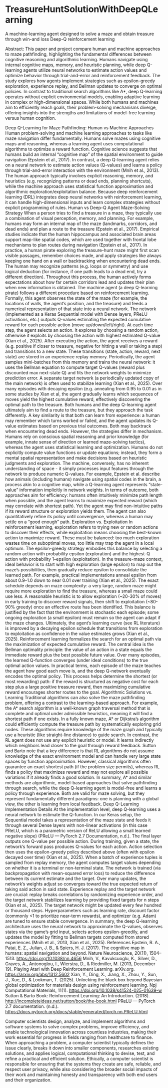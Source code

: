 # TreasureHuntSolutionWithDeepQLearning
A machine-learning agent designed to solve a maze and obtain treasure through win-and loss Deep-Q reinforcement learning

Abstract:
This paper and project compare human and machine approaches to maze pathfinding, highlighting the fundamental differences between cognitive reasoning and algorithmic learning. Humans navigate using internal cognitive maps, memory, and heuristic planning, while deep Q-learning agents utilize neural networks to estimate action values and optimize behavior through trial-and-error and reinforcement feedback. The study explores how agents implement strategies such as epsilon-greedy exploration, experience replay, and Bellman updates to converge on optimal policies. In contrast to traditional search algorithms like A*, deep Q-learning operates without explicit environmental models, enabling adaptive learning in complex or high-dimensional spaces. While both humans and machines aim to efficiently reach goals, their problem-solving mechanisms diverge, offering insights into the strengths and limitations of model-free learning versus human cognition.

Deep Q-Learning for Maze Pathfinding: Human vs Machine Approaches
Human problem-solving and machine learning approaches to tasks like maze navigation differ fundamentally. Humans solve mazes using cognitive maps and reasoning, whereas a learning agent uses computational algorithms to optimize a reward function. Cognitive science suggests that humans build an internal “cognitive map” of the spatial environment to guide navigation (Epstein et al., 2017). In contrast, a deep Q-learning agent relies on a neural network to estimate action values (Q-values) and learns a policy through trial-and-error interaction with the environment (Mnih et al., 2013). The human approach typically involves explicit reasoning, memory, and heuristics (e.g. recognizing patterns or dead ends, planning shortcuts), while the machine approach uses statistical function approximation and algorithmic exploration/exploitation balance. Because deep reinforcement learning (DRL) integrates deep neural networks with reinforcement learning, it can handle high-dimensional inputs and learn complex strategies without explicit programming of rules.
Human vs Deep-Q Agent Maze-Solving Strategy
When a person tries to find a treasure in a maze, they typically use a combination of visual perception, memory, and planning. For example, humans may form an internal map of the maze (landmarks, corridors, and dead ends) and plan a route to the treasure (Epstein et al., 2017). Empirical studies indicate that the human hippocampus and associated brain areas support map-like spatial codes, which are used together with frontal lobe mechanisms to plan routes during navigation (Epstein et al., 2017). In practice, a human pirate exploring the treasure-hunt maze might first scan visible passages, remember choices made, and apply strategies like always keeping one hand on a wall or backtracking when encountering dead ends. The human may recognize patterns (e.g. loops or symmetry) and use logical deduction (for instance, if one path leads to a dead end, try a different direction). Throughout this process, the human actively forms expectations about how far certain corridors lead and updates their plan when new information is obtained.
The machine agent (a deep Q-learning pirate) follows a different procedure based on reinforcement learning. Formally, this agent observes the state of the maze (for example, the locations of walls, the agent’s position, and the treasure) and feeds a numerical representation of that state into a neural network. The network (implemented as a Keras Sequential model with Dense layers, PReLU activations, etc.) outputs Q-values estimating the expected cumulative reward for each possible action (move up/down/left/right). At each time step, the agent selects an action. It explores by choosing a random action, otherwise it exploits by choosing the action with highest estimated Q-value (Xian et al., 2025). After executing the action, the agent receives a reward (e.g. positive if closer to treasure, negative for hitting a wall or taking a step) and transitions to a new state. These transitions (state, action, reward, next state) are stored in an experience replay memory. Periodically, the agent samples mini-batches from this memory and trains the neural network: it uses the Bellman equation to compute target Q-values (reward plus discounted max next-state Q) and fits the network weights to minimize prediction error. A separate target network (a periodically updated copy of the main network) is often used to stabilize learning (Xian et al., 2025).  Over many episodes with decaying epsilon (e.g. annealing from 0.95 to 0.01 as in some studies by Xian et al, the agent gradually learns which sequences of moves yield the highest cumulative reward, effectively discovering the optimal path to the treasure.
Both humans and the deep Q-learning agent ultimately aim to find a route to the treasure, but they approach the task differently. A key similarity is that both can learn from experience: a human may remember which turns worked or failed, and the agent updates its Q-value estimates based on previous trial outcomes. Both may backtrack when encountering dead ends. However, the strategies differ in mechanism. Humans rely on conscious spatial reasoning and prior knowledge (for example, innate sense of direction or learned maze-solving tactics), whereas the agent uses statistical learning and optimization. Humans do not explicitly compute value functions or update equations; instead, they form a mental spatial representation and make decisions based on heuristic judgments and exploration. The machine, conversely, has no inherent understanding of space - it simply processes input features through the network to produce numeric Q-values. For example, Epstein et al. describe how animals (including humans) navigate using spatial codes in the brain, a process akin to a cognitive map, while a Q-learning agent represents “state-value” information implicitly in network weights.
In terms of outcome, both approaches aim for efficiency: humans often intuitively minimize path length when possible, and the agent learns to maximize expected reward (which may correlate with shortest path). Yet the agent may find non-intuitive paths if its reward structure or exploration yields them. The agent can also quantitatively refine its policy until convergence, whereas a human may settle on a “good enough” path. 
Exploration vs. Exploitation
In reinforcement learning, exploration refers to trying new or random actions to discover their effects, while exploitation means choosing the best-known action to maximize reward. These must be balanced: too much exploration wastes time on suboptimal moves, too little may trap the agent in a local optimum. The epsilon-greedy strategy embodies this balance by selecting a random action with probability epsilon (exploration) and the highest-Q action with probability 1–epsilon (exploitation). In the treasure-maze context, ideal behavior is to start with high exploration (large epsilon) to map out the maze’s possibilities, then gradually reduce epsilon to consolidate the learned path. For example, practical implementations anneal epsilon from about 0.9–1.0 down to near 0.01 over training (Xian et al., 2025). The exact schedule depends on maze complexity: a very large, random maze might require more exploration to find the treasure, whereas a small maze could use less. A reasonable heuristic is to allow exploration (~20-30% of moves) in early training to discover reward signals, then shift to exploitation (~80-90% greedy) once an effective route has been identified. This balance is justified by the fact that the environment is stochastic each episode; some ongoing exploration (a small epsilon) must remain so the agent can adapt if the maze changes. Ultimately, the agent’s learning curve (see RL literature) is improved by a decaying epsilon schedule that transitions from exploration to exploitation as confidence in the value estimates grows (Xian et al., 2025).
Reinforcement learning formalizes the search for an optimal path via the maximization of expected cumulative reward. The central idea is the Bellman optimality principle: the value of an action in a state equals the immediate reward plus the best possible future value. Over many episodes, the learned Q-function converges (under ideal conditions) to the true optimal action values. In practical terms, each episode of the maze teaches the agent how good each move is, and the deep Q-network eventually encodes the optimal policy. This process helps determine the shortest (or most rewarding) path: if the reward is structured as negative cost for each step plus a large positive treasure reward, then maximizing cumulative reward encourages shorter routes to the goal.
Algorithmic Solutions vs. Learning
Traditional algorithms can also solve the maze pathfinding problem, offering a contrast to the learning-based approach. For example, the A* search algorithm is a well-known graph traversal method that is complete and optimal under admissible heuristics, meaning it will find a shortest path if one exists. In a fully known maze, A* or Dijkstra’s algorithm could efficiently compute the treasure path by systematically exploring grid nodes. These algorithms require knowledge of the maze graph and typically use a heuristic (like straight-line distance) to guide search. In contrast, the RL agent does not use any explicit heuristic or model. It learns indirectly which neighbors lead closer to the goal through reward feedback. Sutton and Barto note that a key difference is that RL algorithms do not assume knowledge of the exact environment model and can handle very large state spaces by function approximation. However, classical algorithms often guarantee an exact shortest path (if the problem size permits), whereas RL finds a policy that maximizes reward and may not explore all possible variations if it already finds a good solution. In summary, A* and similar methods are algorithmic, model-based approaches that solve pathfinding through search, while the deep Q-learning agent is model-free and learns a policy through experience. Both are valid for maze solving, but they represent fundamentally different paradigms: one is planning with a global view, the other is learning from local feedback.
Deep Q-Learning Implementation Details
At the implementation level, deep Q-learning uses a neural network to estimate the Q-function. In our Keras setup, the Sequential model takes a representation of the maze state and feeds it through several Dense layers with non-linear activations (in this case PReLU, which is a parametric version of ReLU allowing a small learned negative slope) (PReLU — PyTorch 2.7 Documentation, n.d.). The final layer outputs one Q-value per possible action. During training, given a state, the network’s forward pass produces Q-values for each action. Action selection then uses the epsilon-greedy policy described above (often with epsilon decayed over time) (Xian et al., 2025).
When a batch of experience tuples is sampled from replay memory, the agent computes target values depending on whether it is a terminal or non-terminal state. The network is trained (via backpropagation with mean-squared error loss) to reduce the difference between its current estimate and the target. Over many updates, the network’s weights adjust so converges toward the true expected return of taking said action in said state.
Experience replay and the target network are crucial: replay breaks correlations by randomizing experience order, and the target network stabilizes learning by providing fixed targets for n steps (Xian et al., 2025). The target network might be updated every few hundred or thousand steps. Hyperparameters such as learning rate, discount factor (commonly <1 to prioritize near-term rewards), and optimizer (e.g. Adam) are tuned to ensure stable convergence. In summary, the deep Q-learning architecture uses the neural network to approximate the Q-values, observes states via the game’s grid input, selects actions epsilon-greedily, and updates the model by fitting to Bellman targets computed from stored experiences (Mnih et al., 2013, Xian et al., 2025).
References
Epstein, R. A., Patai, E. Z., Julian, J. B., & Spiers, H. J. (2017). The cognitive map in humans: spatial navigation and beyond. Nature Neuroscience, 20(11), 1504–1513. https://doi.org/10.1038/nn.4656
Mnih, V., Kavukcuoglu, K., Silver, D., Graves, A., Antonoglou, I., Wierstra, D., & Riedmiller, M. (2013, December 19). Playing Atari with Deep Reinforcement Learning. arXiv.org. https://arxiv.org/abs/1312.5602
Xian, Y., Ding, X., Jiang, X., Zhou, Y., Sun, J., Xue, D., & Lookman, T. (2025). Unlocking the black box beyond Bayesian global optimization for materials design using reinforcement learning. Npj Computational Materials, 11(1). https://doi.org/10.1038/s41524-025-01639-w
Sutton & Barto Book: Reinforcement Learning: An Introduction. (2018). http://incompleteideas.net/sutton/book/the-book.html
PReLU — PyTorch 2.7 documentation. (n.d.). https://docs.pytorch.org/docs/stable/generated/torch.nn.PReLU.html


Computer scientists design, analyze, and implement algorithms and software systems to solve complex problems, improve efficiency, and enable technological innovation across countless industries, making their work essential for progress in fields ranging from healthcare to finance. When approaching a problem, a computer scientist typically defines the issue clearly, breaks it down into smaller components, researches existing solutions, and applies logical, computational thinking to devise, test, and refine a practical and efficient solution. Ethically, a computer scientist is responsible for ensuring that the systems they create are safe, reliable, and respect user privacy, while also considering the broader social impacts of their work and maintaining honesty and transparency with both end users and their organization.